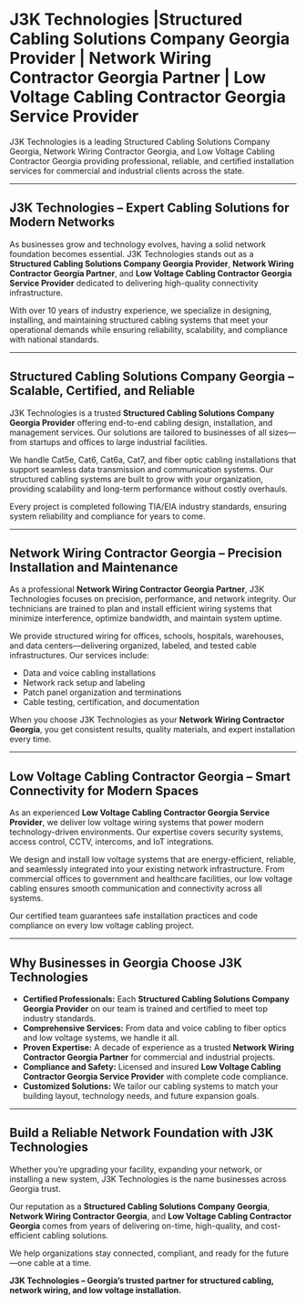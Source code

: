 # J3K Technologies |Structured Cabling Solutions Company Georgia Provider | Network Wiring Contractor Georgia Partner | Low Voltage Cabling Contractor Georgia Service Provider

 
J3K Technologies is a leading Structured Cabling Solutions Company Georgia, Network Wiring Contractor Georgia, and Low Voltage Cabling Contractor Georgia providing professional, reliable, and certified installation services for commercial and industrial clients across the state.

---

## J3K Technologies – Expert Cabling Solutions for Modern Networks  

As businesses grow and technology evolves, having a solid network foundation becomes essential. J3K Technologies stands out as a **Structured Cabling Solutions Company Georgia Provider**, **Network Wiring Contractor Georgia Partner**, and **Low Voltage Cabling Contractor Georgia Service Provider** dedicated to delivering high-quality connectivity infrastructure.  

With over 10 years of industry experience, we specialize in designing, installing, and maintaining structured cabling systems that meet your operational demands while ensuring reliability, scalability, and compliance with national standards.

---

## Structured Cabling Solutions Company Georgia – Scalable, Certified, and Reliable  

J3K Technologies is a trusted **Structured Cabling Solutions Company Georgia Provider** offering end-to-end cabling design, installation, and management services. Our solutions are tailored to businesses of all sizes—from startups and offices to large industrial facilities.  

We handle Cat5e, Cat6, Cat6a, Cat7, and fiber optic cabling installations that support seamless data transmission and communication systems. Our structured cabling systems are built to grow with your organization, providing scalability and long-term performance without costly overhauls.  

Every project is completed following TIA/EIA industry standards, ensuring system reliability and compliance for years to come.  

---

## Network Wiring Contractor Georgia – Precision Installation and Maintenance  

As a professional **Network Wiring Contractor Georgia Partner**, J3K Technologies focuses on precision, performance, and network integrity. Our technicians are trained to plan and install efficient wiring systems that minimize interference, optimize bandwidth, and maintain system uptime.  

We provide structured wiring for offices, schools, hospitals, warehouses, and data centers—delivering organized, labeled, and tested cable infrastructures. Our services include:  

- Data and voice cabling installations  
- Network rack setup and labeling  
- Patch panel organization and terminations  
- Cable testing, certification, and documentation  

When you choose J3K Technologies as your **Network Wiring Contractor Georgia**, you get consistent results, quality materials, and expert installation every time.  

---

## Low Voltage Cabling Contractor Georgia – Smart Connectivity for Modern Spaces  

As an experienced **Low Voltage Cabling Contractor Georgia Service Provider**, we deliver low voltage wiring systems that power modern technology-driven environments. Our expertise covers security systems, access control, CCTV, intercoms, and IoT integrations.  

We design and install low voltage systems that are energy-efficient, reliable, and seamlessly integrated into your existing network infrastructure. From commercial offices to government and healthcare facilities, our low voltage cabling ensures smooth communication and connectivity across all systems.  

Our certified team guarantees safe installation practices and code compliance on every low voltage cabling project.  

---

## Why Businesses in Georgia Choose J3K Technologies  

- **Certified Professionals:** Each **Structured Cabling Solutions Company Georgia Provider** on our team is trained and certified to meet top industry standards.  
- **Comprehensive Services:** From data and voice cabling to fiber optics and low voltage systems, we handle it all.  
- **Proven Expertise:** A decade of experience as a trusted **Network Wiring Contractor Georgia Partner** for commercial and industrial projects.  
- **Compliance and Safety:** Licensed and insured **Low Voltage Cabling Contractor Georgia Service Provider** with complete code compliance.  
- **Customized Solutions:** We tailor our cabling systems to match your building layout, technology needs, and future expansion goals.  

---

## Build a Reliable Network Foundation with J3K Technologies  

Whether you’re upgrading your facility, expanding your network, or installing a new system, J3K Technologies is the name businesses across Georgia trust.  

Our reputation as a **Structured Cabling Solutions Company Georgia**, **Network Wiring Contractor Georgia**, and **Low Voltage Cabling Contractor Georgia** comes from years of delivering on-time, high-quality, and cost-efficient cabling solutions.  

We help organizations stay connected, compliant, and ready for the future—one cable at a time.  

**J3K Technologies – Georgia’s trusted partner for structured cabling, network wiring, and low voltage installation.**
